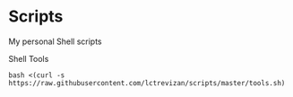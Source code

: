 # Scripts
My personal Shell scripts

Shell Tools
```
bash <(curl -s https://raw.githubusercontent.com/lctrevizan/scripts/master/tools.sh)
```
